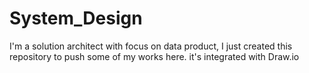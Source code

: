 # System_Design
I'm a solution architect with focus on data product, I just created this repository to push some of my works here. it's integrated with Draw.io 
